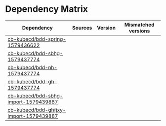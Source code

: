 # Dependency Matrix

Dependency | Sources | Version | Mismatched versions
---------- | ------- | ------- | -------------------
[cb-kubecd/bdd-spring-1579436622](https://github.com/cb-kubecd/bdd-spring-1579436622.git) |  | []() | 
[cb-kubecd/bdd-sbhg-1579437774](https://github.com/cb-kubecd/bdd-sbhg-1579437774.git) |  | []() | 
[cb-kubecd/bdd-nh-1579437774](https://github.com/cb-kubecd/bdd-nh-1579437774.git) |  | []() | 
[cb-kubecd/bdd-gh-1579437774](https://github.com/cb-kubecd/bdd-gh-1579437774.git) |  | []() | 
[cb-kubecd/bdd-sbhg-import-1579439887](https://github.com/cb-kubecd/bdd-sbhg-import-1579439887.git) |  | []() | 
[cb-kubecd/bdd-ghfjxy-import-1579439887](https://github.com/cb-kubecd/bdd-ghfjxy-import-1579439887.git) |  | []() | 
